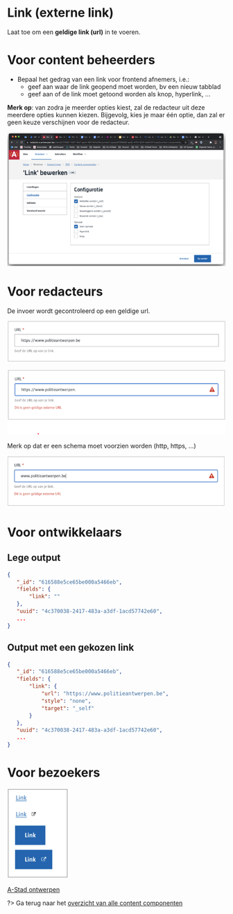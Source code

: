 # Link (externe link)

Laat toe om een **geldige link (url)** in te voeren.

# Voor content beheerders
- Bepaal het gedrag van een link voor frontend afnemers, i.e.:
    - geef aan waar de link geopend moet worden, bv een nieuw tabblad
    - geef aan of de link moet getoond worden als knop, hyperlink, ...


**Merk op**: van zodra je meerder opties kiest, zal de redacteur uit deze meerdere opties kunnen kiezen. Bijgevolg, kies je maar één optie, dan zal er geen keuze verschijnen voor de redacteur.


![link-config](../assets/link-config.png)


# Voor redacteurs

De invoer wordt gecontroleerd op een geldige url.

![link-redactie1](../assets/link-redactie1.png)

![link-redactie2](../assets/link-redactie2.png)

Merk op dat er een schema moet voorzien worden (http, https, …)

![link-redactie3](../assets/link-redactie3.png)

# Voor ontwikkelaars

## Lege output
```json
{
   "_id": "616588e5ce65be000a5466eb",
   "fields": {
       "link": ""
   },
   "uuid": "4c370038-2417-483a-a3df-1acd57742e60", 
   ...
}
```

## Output met een gekozen link

```json
{
   "_id": "616588e5ce65be000a5466eb",
   "fields": {
       "link": {
           "url": "https://www.politieantwerpen.be",
           "style": "none",
           "target": "_self"
       }
   },
   "uuid": "4c370038-2417-483a-a3df-1acd57742e60", 
   ...
}
```

# Voor bezoekers
![link-bezoeker](../assets/link-bezoeker.png)

[A-Stad ontwerpen](https://xd.adobe.com/view/2266b523-5427-400b-57f1-d24fad05f06c-5457/screen/3fbce778-d33c-42b3-9bce-304b83118fdf/)

?> Ga terug naar het [overzicht van alle content componenten](/redactie/content/inrichten-cc-standaard.md)